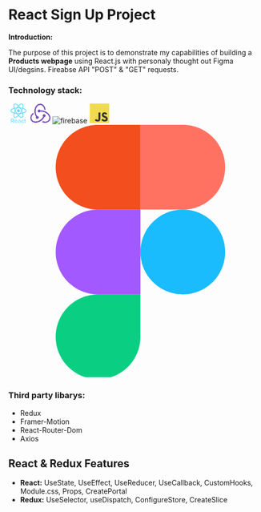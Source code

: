 # React Sign Up Project

**Introduction:** 

The purpose of this project is to demonstrate my capabilities of building a **Products webpage** using React.js with personaly thought out Figma UI/degsins. Fireabse API "POST" & "GET" requests.

<h3 align="left">Technology stack:</h3>

<p align="left"> 
<img src="https://raw.githubusercontent.com/devicons/devicon/master/icons/react/react-original-wordmark.svg" alt="react" width="40" height="40"/> 
<img src="https://raw.githubusercontent.com/devicons/devicon/master/icons/redux/redux-original.svg" alt="redux" width="40" height="40"/>
<img src="https://www.vectorlogo.zone/logos/firebase/firebase-icon.svg" alt="firebase" width="40" height="40"/> 
<img src="https://raw.githubusercontent.com/devicons/devicon/master/icons/javascript/javascript-original.svg" alt="javascript" width="40" height="40"/>
<svg xmlns="http://www.w3.org/2000/svg" viewBox="0 0 128 128"><path fill="#0acf83" d="M45.5 129c11.9 0 21.5-9.6 21.5-21.5V86H45.5C33.6 86 24 95.6 24 107.5S33.6 129 45.5 129zm0 0"/><path fill="#a259ff" d="M24 64.5C24 52.6 33.6 43 45.5 43H67v43H45.5C33.6 86 24 76.4 24 64.5zm0 0"/><path fill="#f24e1e" d="M24 21.5C24 9.6 33.6 0 45.5 0H67v43H45.5C33.6 43 24 33.4 24 21.5zm0 0"/><path fill="#ff7262" d="M67 0h21.5C100.4 0 110 9.6 110 21.5S100.4 43 88.5 43H67zm0 0"/><path fill="#1abcfe" d="M110 64.5c0 11.9-9.6 21.5-21.5 21.5S67 76.4 67 64.5 76.6 43 88.5 43 110 52.6 110 64.5zm0 0"/></svg>
</p>
  
<h3 align="left">Third party libarys:</h3>

- Redux
- Framer-Motion
- React-Router-Dom
- Axios

## React & Redux Features
- **React:** UseState, UseEffect, UseReducer, UseCallback, CustomHooks, Module.css, Props, CreatePortal
- **Redux:** UseSelector, useDispatch, ConfigureStore, CreateSlice
